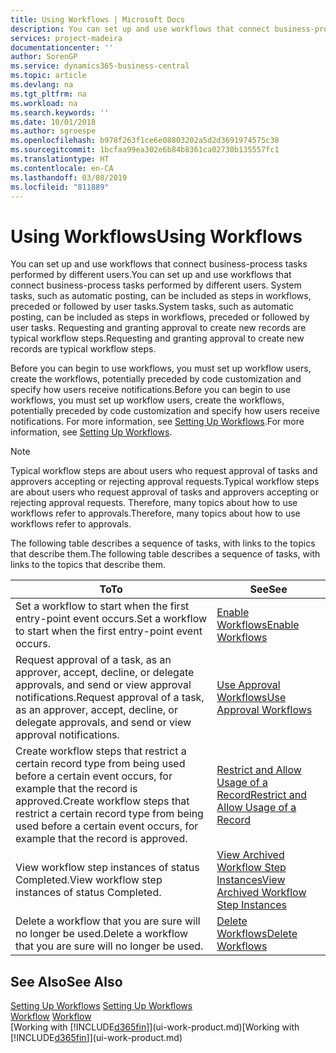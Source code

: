 ```yaml
---
title: Using Workflows | Microsoft Docs
description: You can set up and use workflows that connect business-process tasks performed by different users. System tasks, such as automatic posting, can be included as steps in workflows, preceded or followed by user tasks. Requesting and granting approval to create new records are typical workflow steps.
services: project-madeira
documentationcenter: ''
author: SorenGP
ms.service: dynamics365-business-central
ms.topic: article
ms.devlang: na
ms.tgt_pltfrm: na
ms.workload: na
ms.search.keywords: ''
ms.date: 10/01/2018
ms.author: sgroespe
ms.openlocfilehash: b978f263f1ce6e08803202a5d2d3691974575c38
ms.sourcegitcommit: 1bcfaa99ea302e6b84b8361ca02730b135557fc1
ms.translationtype: HT
ms.contentlocale: en-CA
ms.lasthandoff: 03/08/2019
ms.locfileid: "811889"
---
```

# <a name="using-workflows"></a><span data-ttu-id="adf36-105">Using Workflows</span><span class="sxs-lookup"><span data-stu-id="adf36-105">Using Workflows</span></span>
<span data-ttu-id="adf36-106">You can set up and use workflows that connect business-process tasks performed by different users.</span><span class="sxs-lookup"><span data-stu-id="adf36-106">You can set up and use workflows that connect business-process tasks performed by different users.</span></span> <span data-ttu-id="adf36-107">System tasks, such as automatic posting, can be included as steps in workflows, preceded or followed by user tasks.</span><span class="sxs-lookup"><span data-stu-id="adf36-107">System tasks, such as automatic posting, can be included as steps in workflows, preceded or followed by user tasks.</span></span> <span data-ttu-id="adf36-108">Requesting and granting approval to create new records are typical workflow steps.</span><span class="sxs-lookup"><span data-stu-id="adf36-108">Requesting and granting approval to create new records are typical workflow steps.</span></span>  

 <span data-ttu-id="adf36-109">Before you can begin to use workflows, you must set up workflow users, create the workflows, potentially preceded by code customization and specify how users receive notifications.</span><span class="sxs-lookup"><span data-stu-id="adf36-109">Before you can begin to use workflows, you must set up workflow users, create the workflows, potentially preceded by code customization and specify how users receive notifications.</span></span> <span data-ttu-id="adf36-110">For more information, see [Setting Up Workflows](across-set-up-workflows.md).</span><span class="sxs-lookup"><span data-stu-id="adf36-110">For more information, see [Setting Up Workflows](across-set-up-workflows.md).</span></span>  

> [!NOTE]  
>  <span data-ttu-id="adf36-111">Typical workflow steps are about users who request approval of tasks and approvers accepting or rejecting approval requests.</span><span class="sxs-lookup"><span data-stu-id="adf36-111">Typical workflow steps are about users who request approval of tasks and approvers accepting or rejecting approval requests.</span></span> <span data-ttu-id="adf36-112">Therefore, many topics about how to use workflows refer to approvals.</span><span class="sxs-lookup"><span data-stu-id="adf36-112">Therefore, many topics about how to use workflows refer to approvals.</span></span>  

 <span data-ttu-id="adf36-113">The following table describes a sequence of tasks, with links to the topics that describe them.</span><span class="sxs-lookup"><span data-stu-id="adf36-113">The following table describes a sequence of tasks, with links to the topics that describe them.</span></span>  

|<span data-ttu-id="adf36-114">**To**</span><span class="sxs-lookup"><span data-stu-id="adf36-114">**To**</span></span>|<span data-ttu-id="adf36-115">**See**</span><span class="sxs-lookup"><span data-stu-id="adf36-115">**See**</span></span>|  
|------------|-------------|  
|<span data-ttu-id="adf36-116">Set a workflow to start when the first entry-point event occurs.</span><span class="sxs-lookup"><span data-stu-id="adf36-116">Set a workflow to start when the first entry-point event occurs.</span></span>|[<span data-ttu-id="adf36-117">Enable Workflows</span><span class="sxs-lookup"><span data-stu-id="adf36-117">Enable Workflows</span></span>](across-how-to-enable-workflows.md)|  
|<span data-ttu-id="adf36-118">Request approval of a task, as an approver, accept, decline, or delegate approvals, and send or view approval notifications.</span><span class="sxs-lookup"><span data-stu-id="adf36-118">Request approval of a task, as an approver, accept, decline, or delegate approvals, and send or view approval notifications.</span></span>|[<span data-ttu-id="adf36-119">Use Approval Workflows</span><span class="sxs-lookup"><span data-stu-id="adf36-119">Use Approval Workflows</span></span>](across-how-use-approval-workflows.md)|  
|<span data-ttu-id="adf36-120">Create workflow steps that restrict a certain record type from being used before a certain event occurs, for example that the record is approved.</span><span class="sxs-lookup"><span data-stu-id="adf36-120">Create workflow steps that restrict a certain record type from being used before a certain event occurs, for example that the record is approved.</span></span>|[<span data-ttu-id="adf36-121">Restrict and Allow Usage of a Record</span><span class="sxs-lookup"><span data-stu-id="adf36-121">Restrict and Allow Usage of a Record</span></span>](across-how-to-restrict-and-allow-usage-of-a-record.md)|  
|<span data-ttu-id="adf36-122">View workflow step instances of status Completed.</span><span class="sxs-lookup"><span data-stu-id="adf36-122">View workflow step instances of status Completed.</span></span>|[<span data-ttu-id="adf36-123">View Archived Workflow Step Instances</span><span class="sxs-lookup"><span data-stu-id="adf36-123">View Archived Workflow Step Instances</span></span>](across-how-to-view-archived-workflow-step-instances.md)|  
|<span data-ttu-id="adf36-124">Delete a workflow that you are sure will no longer be used.</span><span class="sxs-lookup"><span data-stu-id="adf36-124">Delete a workflow that you are sure will no longer be used.</span></span>|[<span data-ttu-id="adf36-125">Delete Workflows</span><span class="sxs-lookup"><span data-stu-id="adf36-125">Delete Workflows</span></span>](across-how-to-delete-workflows.md)|  

## <a name="see-also"></a><span data-ttu-id="adf36-126">See Also</span><span class="sxs-lookup"><span data-stu-id="adf36-126">See Also</span></span>  
<span data-ttu-id="adf36-127">[Setting Up Workflows](across-set-up-workflows.md) </span><span class="sxs-lookup"><span data-stu-id="adf36-127">[Setting Up Workflows](across-set-up-workflows.md) </span></span>  
<span data-ttu-id="adf36-128">[Workflow](across-workflow.md) </span><span class="sxs-lookup"><span data-stu-id="adf36-128">[Workflow](across-workflow.md) </span></span>  
<span data-ttu-id="adf36-129">[Working with [!INCLUDE[d365fin](includes/d365fin_md.md)]](ui-work-product.md)</span><span class="sxs-lookup"><span data-stu-id="adf36-129">[Working with [!INCLUDE[d365fin](includes/d365fin_md.md)]](ui-work-product.md)</span></span>
